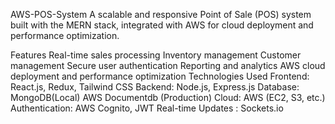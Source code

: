 AWS-POS-System
A scalable and responsive Point of Sale (POS) system built with the MERN stack, integrated with AWS for cloud deployment and performance optimization.

Features
Real-time sales processing
Inventory management
Customer management
Secure user authentication
Reporting and analytics
AWS cloud deployment and performance optimization
Technologies Used
Frontend: React.js, Redux, Tailwind CSS
Backend: Node.js, Express.js
Database: MongoDB(Local) AWS Documentdb (Production)
Cloud: AWS (EC2, S3, etc.)
Authentication: AWS Cognito, JWT
Real-time Updates : Sockets.io
